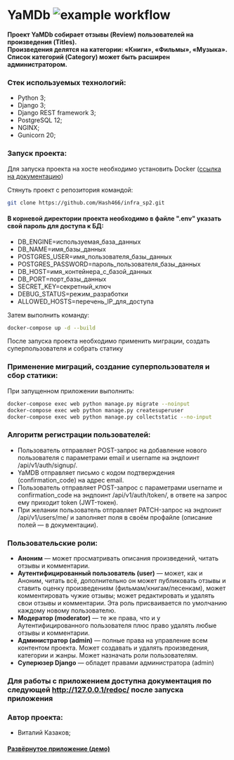 # YaMDb   ![example workflow](https://github.com/Hash466/yamdb_final/actions/workflows/yamdb_workflow.yml/badge.svg)
  
**Проект YaMDb собирает отзывы (Review) пользователей на произведения (Titles).   
Произведения делятся на категории: «Книги», «Фильмы», «Музыка».   
Список категорий (Category) может быть расширен администратором.**

### Стек используемых технологий:

- Python 3;
- Django 3;
- Django REST framework 3;
- PostgreSQL 12;
- NGINX;
- Gunicorn 20;



### Запуск проекта:  
  
Для запуска проекта на хосте необходимо установить Docker ([ссылка на документацию](https://www.docker.com/products/docker-desktop))

Стянуть проект с репозитория командой:
```bash
git clone https://github.com/Hash466/infra_sp2.git
```

#### В корневой директории проекта необходимо в файле ".env" указать свой пароль для доступа к БД:
- DB_ENGINE=используемая_база_данных
- DB_NAME=имя_базы_данных
- POSTGRES_USER=имя_пользователя_базы_данных
- POSTGRES_PASSWORD=пароль_пользователя_базы_данных
- DB_HOST=имя_контейнера_с_базой_данных
- DB_PORT=порт_базы_данных
- SECRET_KEY=секретный_ключ
- DEBUG_STATUS=режим_разработки
- ALLOWED_HOSTS=перечень_IP_для_доступа

Затем выполнить команду:
```bash
docker-compose up -d --build
```

После запуска проекта необходимо применить миграции, создать суперпользователя и собрать статику

### Применение миграций, создание суперпользователя и сбор статики:

При запущенном приложении выполнить:
```bash
docker-compose exec web python manage.py migrate --noinput
docker-compose exec web python manage.py createsuperuser
docker-compose exec web python manage.py collectstatic --no-input
```

### Алгоритм регистрации пользователей:  
  
- Пользователь отправляет POST-запрос на добавление нового пользователя с параметрами email и username на эндпоинт /api/v1/auth/signup/.  
- YaMDB отправляет письмо с кодом подтверждения (confirmation_code) на адрес email.  
- Пользователь отправляет POST-запрос с параметрами username и confirmation_code на эндпоинт /api/v1/auth/token/, в ответе на запрос ему приходит token (JWT-токен).  
- При желании пользователь отправляет PATCH-запрос на эндпоинт /api/v1/users/me/ и заполняет поля в своём профайле (описание полей — в документации).  


### Пользовательские роли:  
  
- **Аноним** — может просматривать описания произведений, читать отзывы и комментарии.  
- **Аутентифицированный пользователь (user)** — может, как и Аноним, читать всё, дополнительно он может публиковать отзывы и ставить оценку произведениям (фильмам/книгам/песенкам), может комментировать чужие отзывы; может редактировать и удалять свои отзывы и комментарии. Эта роль присваивается по умолчанию каждому новому пользователю.  
- **Модератор (moderator)** — те же права, что и у Аутентифицированного пользователя плюс право удалять любые отзывы и комментарии.  
- **Администратор (admin)** — полные права на управление всем контентом проекта. Может создавать и удалять произведения, категории и жанры. Может назначать роли пользователям.  
- **Суперюзер Django** — обладет правами администратора (admin)


### Для работы с приложением доступна документация по следующей http://127.0.0.1/redoc/ после запуска приложения



### Автор проекта:
- Виталий Казаков;




#### [Развёрнутое приложение (демо)](http://practicum.tech/redoc/)